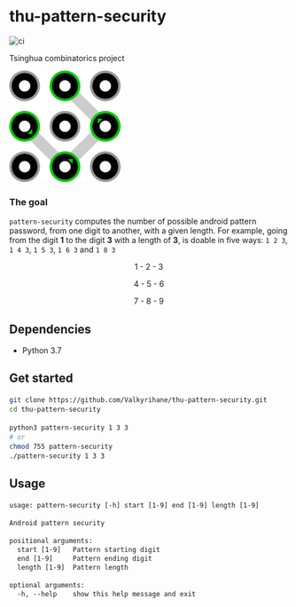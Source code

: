 # thu-pattern-security

![ci](https://github.com/Valkyrihane/thu-pattern-security/workflows/CI/badge.svg)

Tsinghua combinatorics project 

<img src="./pattern.png" alt="pattern" style="zoom: 67%;" />

### The goal

`pattern-security` computes the number of possible android pattern password, from one digit to another, with a given length. For example, going from the digit **1** to the digit **3** with a length of **3**, is doable in five ways: `1 2 3`, `1 4 3`, `1 5 3`, `1 6 3` and `1 8 3`

<p align="center">1 - 2 - 3</p>
<p align="center">4 - 5 - 6</p>
<p align="center">7 - 8 - 9</p>

## Dependencies

- Python 3.7

## Get started

```bash
git clone https://github.com/Valkyrihane/thu-pattern-security.git
cd thu-pattern-security

python3 pattern-security 1 3 3
# or
chmod 755 pattern-security
./pattern-security 1 3 3
```

## Usage

```
usage: pattern-security [-h] start [1-9] end [1-9] length [1-9]

Android pattern security

positional arguments:
  start [1-9]   Pattern starting digit
  end [1-9]     Pattern ending digit
  length [1-9]  Pattern length

optional arguments:
  -h, --help    show this help message and exit
```

